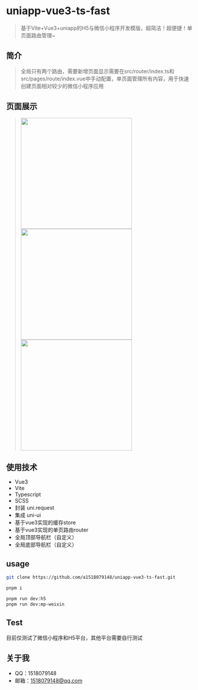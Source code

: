 # uniapp-vue3-ts-fast
> 基于Vite+Vue3+uniapp的H5与微信小程序开发模版，超简洁！超便捷！单页面路由管理~

## 简介

> 全局只有两个路由，需要新增页面显示需要在src/router/index.ts和src/pages/route/index.vue中手动配置，单页面管理所有内容，用于快速创建页面相对较少的微信小程序应用

## 页面展示

> <img src="https://easypicker.file.sugarat.top/easypicker2/63208ab112c67d3062a6d4da/cac6891ac7ded5e3cadc48e2e2d94a2f/%E5%8A%A0%E8%BD%BD%E9%A1%B5.png~imagePreview?e=1663120362&token=17iBaqCDcWUjh-6fUN4KWy3hm7HydYm5Fc1ruakj:qOApMdmBPnuFHspiC3Ff1Ohys6A=" width="300px">
> <img src="https://easypicker.file.sugarat.top/easypicker2/63208ab112c67d3062a6d4da/b9bc2fda526121a7debb9e7408c61f7d/%E9%A6%96%E9%A1%B5.png~imagePreview?e=1663120362&token=17iBaqCDcWUjh-6fUN4KWy3hm7HydYm5Fc1ruakj:Ij2xZjZCZJoLg7EOtikhrEwyMcs=" width="300px">
> <img src="https://easypicker.file.sugarat.top/easypicker2/63208ab112c67d3062a6d4da/aafd76215f6dbe2313537b967fe07539/%E7%94%A8%E6%88%B7%E9%A1%B5.png~imagePreview?e=1663120362&token=17iBaqCDcWUjh-6fUN4KWy3hm7HydYm5Fc1ruakj:eeSwlDCAa6XGuDSJfUdqPlZ2sOo=" width="300px">

## 使用技术
- Vue3
- Vite
- Typescript
- SCSS
- 封装 uni.request
- 集成 uni-ui
- 基于vue3实现的缓存store
- 基于vue3实现的单页路由router
- 全局顶部导航栏（自定义）
- 全局底部导航栏（自定义）


## usage

```bash
git clone https://github.com/a1518079148/uniapp-vue3-ts-fast.git

pnpm i

pnpm run dev:h5
pnpm run dev:mp-weixin
```

## Test
目前仅测试了微信小程序和H5平台，其他平台需要自行测试

## 关于我
- QQ：1518079148
- 邮箱：1518079148@qq.com